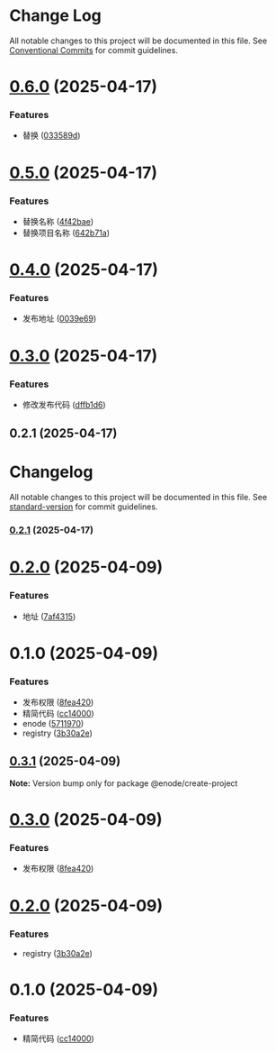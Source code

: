 # Change Log

All notable changes to this project will be documented in this file.
See [Conventional Commits](https://conventionalcommits.org) for commit guidelines.

# [0.6.0](https://github.com/Yicoding/create-project/compare/@enode/create-project@0.5.0...@enode/create-project@0.6.0) (2025-04-17)

### Features

- 替换 ([033589d](https://github.com/Yicoding/create-project/commit/033589d54d84f74d4e0946f54493418d95495d10))

# [0.5.0](https://github.com/Yicoding/create-project/compare/@enode/create-project@0.4.0...@enode/create-project@0.5.0) (2025-04-17)

### Features

- 替换名称 ([4f42bae](https://github.com/Yicoding/create-project/commit/4f42bae0ae80ac3fff9ec19c8457d39d63afa25b))
- 替换项目名称 ([642b71a](https://github.com/Yicoding/create-project/commit/642b71a9900d867642940e0cc00b93c034991c22))

# [0.4.0](https://github.com/Yicoding/create-project/compare/@enode/create-project@0.3.0...@enode/create-project@0.4.0) (2025-04-17)

### Features

- 发布地址 ([0039e69](https://github.com/Yicoding/create-project/commit/0039e697e3ca35dbdd6b1edccab2ad21e4fe26d3))

# [0.3.0](https://github.com/Yicoding/create-project/compare/@enode/create-project@0.2.0...@enode/create-project@0.3.0) (2025-04-17)

### Features

- 修改发布代码 ([dffb1d6](https://github.com/Yicoding/create-project/commit/dffb1d631b99a52d0f334f195ff7962947d7b578))

## 0.2.1 (2025-04-17)

# Changelog

All notable changes to this project will be documented in this file. See [standard-version](https://github.com/conventional-changelog/standard-version) for commit guidelines.

### [0.2.1](https://github.com/Yicoding/create-project/compare/v0.11.1...v0.2.1) (2025-04-17)

# [0.2.0](https://github.com/Yicoding/create-project/compare/@enode/create-project@0.1.0...@enode/create-project@0.2.0) (2025-04-09)

### Features

- 地址 ([7af4315](https://github.com/Yicoding/create-project/commit/7af4315696942afd588adc01ba96e81e7ceb92ec))

# 0.1.0 (2025-04-09)

### Features

- 发布权限 ([8fea420](https://gitlab.xxx.com/react-library/cli/create-project/commit/8fea420d78b3ca29cd364d352e3a584e32f91f04))
- 精简代码 ([cc14000](https://gitlab.xxx.com/react-library/cli/create-project/commit/cc14000e1d125c8a0ea43fff592984f5e0abca9e))
- enode ([5711970](https://gitlab.xxx.com/react-library/cli/create-project/commit/571197099f46d0902c78aef48103d3776426e1ff))
- registry ([3b30a2e](https://gitlab.xxx.com/react-library/cli/create-project/commit/3b30a2ec43bb367f623c3fe703a67fec2c9d319a))

## [0.3.1](https://gitlab.xxx.com/react-library/cli/create-project/compare/@enode/create-project@0.3.0...@enode/create-project@0.3.1) (2025-04-09)

**Note:** Version bump only for package @enode/create-project

# [0.3.0](https://gitlab.xxx.com/react-library/cli/create-project/compare/@enode/create-project@0.2.0...@enode/create-project@0.3.0) (2025-04-09)

### Features

- 发布权限 ([8fea420](https://gitlab.xxx.com/react-library/cli/create-project/commit/8fea420d78b3ca29cd364d352e3a584e32f91f04))

# [0.2.0](https://gitlab.xxx.com/react-library/cli/create-project/compare/@enode/create-project@0.1.0...@enode/create-project@0.2.0) (2025-04-09)

### Features

- registry ([3b30a2e](https://gitlab.xxx.com/react-library/cli/create-project/commit/3b30a2ec43bb367f623c3fe703a67fec2c9d319a))

# 0.1.0 (2025-04-09)

### Features

- 精简代码 ([cc14000](https://gitlab.xxx.com/react-library/cli/create-project/commit/cc14000e1d125c8a0ea43fff592984f5e0abca9e))
